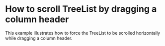 # How to scroll TreeList by dragging a column header


<p>This example illustrates how to force the TreeList to be scrolled horizontally while dragging a column header. </p>

<br/>


